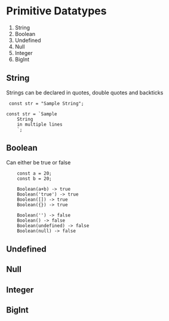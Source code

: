 # Primitive Datatypes

1. String
2. Boolean
3. Undefined
4. Null
5. Integer
6. BigInt

## String
Strings can be declared in quotes, double quotes and backticks

```
 const str = "Sample String";
```

```
const str = `Sample
    String 
    in multiple lines
    `;
```
## Boolean
Can either be true or false 

``` 
    const a = 20;
    const b = 20;

    Boolean(a+b) -> true
    Boolean('true') -> true
    Boolean([]) -> true
    Boolean({}) -> true

    Boolean('') -> false
    Boolean() -> false
    Boolean(undefined) -> false
    Boolean(null) -> false
```

## Undefined

## Null

## Integer

## BigInt
